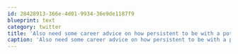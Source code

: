 ```yaml
---
id: 28428913-366e-4d01-9934-36e9de1187f9
blueprint: text
category: twitter
title: 'Also need some career advice on how persistent to be with a potential employer.'
caption: 'Also need some career advice on how persistent to be with a potential employer.'
---
```

